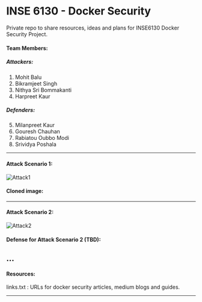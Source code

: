 # INSE 6130 - Docker Security

Private repo to share resources, ideas and plans for INSE6130 Docker Security Project.

#### Team Members:

##### Attackers:

1. Mohit Balu 
2. Bikramjeet Singh
3. Nithya Sri Bommakanti
4. Harpreet Kaur

##### Defenders:

5. Milanpreet Kaur
6. Gouresh Chauhan
7. Rabiatou Oubbo Modi
8. Srividya Poshala

--------------------------------------

#### Attack Scenario 1:

![Attack1](https://user-images.githubusercontent.com/30471250/155872803-dde39599-1413-49c2-9a9c-818964e37d61.jpg)

#### Cloned image: 



--------------------------------------

#### Attack Scenario 2:

![Attack2](https://user-images.githubusercontent.com/30471250/158394824-8e08d380-17cd-4924-ba79-178240b9920b.jpg)

#### Defense for Attack Scenario 2 (TBD):
...
--------------------------------------
#### Resources:

links.txt : URLs for docker security articles, medium blogs and guides.

--------------------------------------


